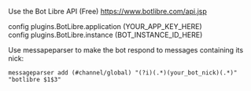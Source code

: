 Use the Bot Libre API (Free) https://www.botlibre.com/api.jsp

config plugins.BotLibre.application (YOUR_APP_KEY_HERE)<br>
config plugins.BotLibre.instance (BOT_INSTANCE_ID_HERE)

Use messapeparser to make the bot respond to messages containing its nick:
```
messageparser add (#channel/global) "(?i)(.*)(your_bot_nick)(.*)" "botlibre $1$3"
```
